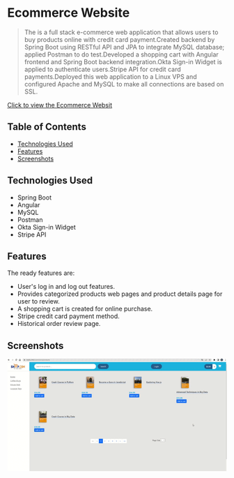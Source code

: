 # Ecommerce Website

> The is a full stack e-commerce web application that allows users to buy products online with credit card payment.Created backend by Spring Boot using RESTful API and JPA to integrate MySQL database; applied Postman to do test.Developed a shopping cart with Angular frontend and Spring Boot backend integration.Okta Sign-in Widget is applied to authenticate users.Stripe API for credit card payments.Deployed this web application to a Linux VPS and configured Apache and MySQL to make all connections are based on SSL.
> </br>

[Click to view the Ecommerce Websit](https://meiliu.info/ecommerce)

## Table of Contents

- [Technologies Used](#technologies-used)
- [Features](#features)
- [Screenshots](#screenshots)

## Technologies Used

- Spring Boot
- Angular
- MySQL
- Postman
- Okta Sign-in Widget
- Stripe API

## Features

The ready features are:

- User's log in and log out features.
- Provides categorized products web pages and product details page for user to review.
- A shopping cart is created for online purchase.
- Stripe credit card payment method.
- Historical order review page.

## Screenshots

<img src="screenshots/ecommerce.gif" width=600>
